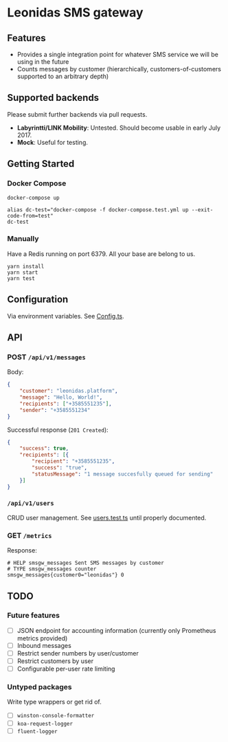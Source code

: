 # Leonidas SMS gateway

## Features

* Provides a single integration point for whatever SMS service we will be using in the future
* Counts messages by customer (hierarchically, customers-of-customers supported to an arbitrary depth)

## Supported backends

Please submit further backends via pull requests.

* **Labyrintti/LINK Mobility**: Untested. Should become usable in early July 2017.
* **Mock**: Useful for testing.

## Getting Started

### Docker Compose

    docker-compose up

    alias dc-test="docker-compose -f docker-compose.test.yml up --exit-code-from=test"
    dc-test

### Manually

Have a Redis running on port 6379. All your base are belong to us.

    yarn install
    yarn start
    yarn test

## Configuration

Via environment variables. See [Config.ts](https://github.com/leonidas/leonidas-smsgw/blob/master/src/Config.ts).

## API

### POST `/api/v1/messages`

Body:

```json
{
    "customer": "leonidas.platform",
    "message": "Hello, World!",
    "recipients": ["+3585551235"],
    "sender": "+3585551234"
}
```

Successful response (`201 Created`):

```json
{
    "success": true,
    "recipients": [{
        "recipient": "+3585551235",
        "success": "true",
        "statusMessage": "1 message succesfully queued for sending"
    }]
}
```

### `/api/v1/users`

CRUD user management. See [users.test.ts](https://github.com/leonidas/leonidas-smsgw/blob/master/src/controllers/users.test.ts) until properly documented.

### GET `/metrics`

Response:

```
# HELP smsgw_messages Sent SMS messages by customer
# TYPE smsgw_messages counter
smsgw_messages{customer0="leonidas"} 0
```

## TODO

### Future features

* [ ] JSON endpoint for accounting information (currently only Prometheus metrics provided)
* [ ] Inbound messages
* [ ] Restrict sender numbers by user/customer
* [ ] Restrict customers by user
* [ ] Configurable per-user rate limiting

### Untyped packages

Write type wrappers or get rid of.

* [ ] `winston-console-formatter`
* [ ] `koa-request-logger`
* [ ] `fluent-logger`

